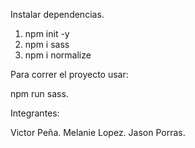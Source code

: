 Instalar dependencias.

1. npm init -y
2. npm i sass
3. npm i normalize

Para correr el proyecto usar:

npm run sass.

Integrantes:

Victor Peña.
Melanie Lopez.
Jason Porras.